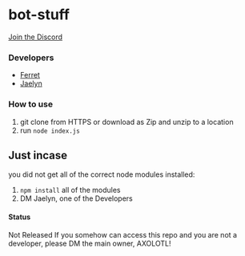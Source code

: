 # bot-stuff

[Join the Discord](https://discord.gg/bKMUMASZDh "Discord Server")

### Developers

* [Ferret](https://discord.com/users/795003099642462218/)
* [Jaelyn](https://discord.com/users/498984530968051713)

### How to use

1) git clone from HTTPS or download as Zip and unzip to a location
2) run ``node index.js``

## Just incase
you did not get all of the correct node modules installed:
1) ``npm install`` all of the modules
2) DM Jaelyn, one of the Developers

#### Status
Not Released
If you somehow can access this repo and you are not a developer, please DM the main owner, AXOLOTL!
